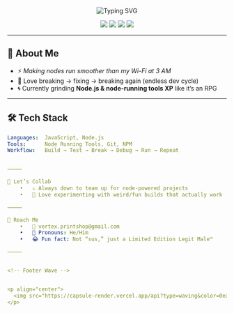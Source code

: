 <!-- Typing Banner -->
<p align="center">
  <img src="https://readme-typing-svg.demolab.com?font=Fira+Code&size=30&pause=1000&color=22D3EE&center=true&vCenter=true&width=750&lines=Yo!+I'm+Vertex142;Node.js+Runner+%7C+Dev+%7C+Tester;Breaking+%26+Fixing+Things+Since+Forever" alt="Typing SVG" />
</p>

<!-- Badges -->
<p align="center">
  <img src="https://img.shields.io/badge/Code-Node.js-green?style=for-the-badge&logo=node.js" />
  <img src="https://img.shields.io/badge/Tools-Node_Running-blue?style=for-the-badge&logo=terminal" />
  <img src="https://img.shields.io/badge/Open%20To-Collaboration-ff69b4?style=for-the-badge&logo=github" />
  <img src="https://img.shields.io/badge/Fun%20Fact-Legit%20Male™-purple?style=for-the-badge&logo=smile" />
</p>

---

## 📖 About Me
- ⚡ *Making nodes run smoother than my Wi-Fi at 3 AM*  
- 🔄 Love breaking → fixing → breaking again (endless dev cycle)  
- 🌀 Currently grinding **Node.js & node-running tools XP** like it’s an RPG  

---

## 🛠 Tech Stack
```yaml
Languages:  JavaScript, Node.js
Tools:      Node Running Tools, Git, NPM
Workflow:   Build → Test → Break → Debug → Run → Repeat


⸻

🤝 Let’s Collab
	•	⚔️ Always down to team up for node-powered projects
	•	🎨 Love experimenting with weird/fun builds that actually work

⸻

📡 Reach Me
	•	📧 vertex.printshop@gmail.com
	•	🧍 Pronouns: He/Him
	•	😂 Fun fact: Not “sus,” just a Limited Edition Legit Male™

⸻


<!-- Footer Wave -->


<p align="center">
  <img src="https://capsule-render.vercel.app/api?type=waving&color=0ea5e9&height=120&section=footer&animation=fadeIn&reversal=true" />
</p>
```



